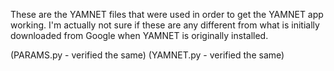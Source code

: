 These are the YAMNET files that were used in order to get the YAMNET app working. I'm actually not sure if these are any different from what is initially downloaded from Google when YAMNET is originally installed. 

(PARAMS.py - verified the same)
(YAMNET.py - verified the same)
